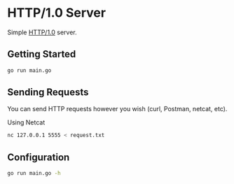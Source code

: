 # HTTP/1.0 Server

Simple [HTTP/1.0](https://www.w3.org/Protocols/HTTP/1.0/spec.html) server.

## Getting Started

```sh
go run main.go
```

## Sending Requests

You can send HTTP requests however you wish (curl, Postman, netcat, etc).

Using Netcat

```sh
nc 127.0.0.1 5555 < request.txt
```

## Configuration

```sh
go run main.go -h
```